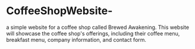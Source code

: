 # CoffeeShopWebsite-
a simple website for a coffee shop called Brewed Awakening. This website will showcase the coffee shop's offerings, including their coffee menu, breakfast menu, company information, and contact form.
